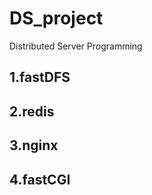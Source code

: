 # DS_project
Distributed Server Programming

## 1.fastDFS

## 2.redis

## 3.nginx

## 4.fastCGI

## 

